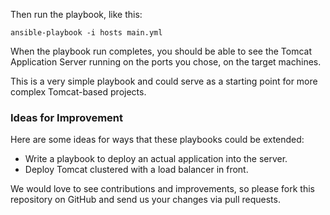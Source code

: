 Then run the playbook, like this:

	ansible-playbook -i hosts main.yml

When the playbook run completes, you should be able to see the Tomcat
Application Server running on the ports you chose, on the target machines.

This is a very simple playbook and could serve as a starting point for more
complex Tomcat-based projects. 

### Ideas for Improvement

Here are some ideas for ways that these playbooks could be extended:

- Write a playbook to deploy an actual application into the server.
- Deploy Tomcat clustered with a load balancer in front.

We would love to see contributions and improvements, so please fork this
repository on GitHub and send us your changes via pull requests.
